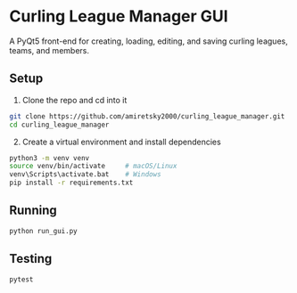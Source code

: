 # Curling League Manager GUI
A PyQt5 front-end for creating, loading, editing, and saving curling leagues, teams, and members.

## Setup

1. Clone the repo and cd into it
```bash
git clone https://github.com/amiretsky2000/curling_league_manager.git
cd curling_league_manager
```
2. Create a virtual environment and install dependencies
```bash
python3 -m venv venv
source venv/bin/activate     # macOS/Linux
venv\Scripts\activate.bat    # Windows
pip install -r requirements.txt
```

## Running

```bash
python run_gui.py
```

## Testing

```bash
pytest
```

